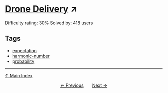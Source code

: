 # [Drone Delivery](https://projecteuler.net/problem=724) ↗️

Difficulty rating: 30%
Solved by: 418 users
## Tags

- [expectation](../tags/expectation.md)
- [harmonic-number](../tags/harmonic-number.md)
- [probability](../tags/probability.md)



---

[↑ Main Index](../README.md)


<div align=center><a href='723.md'>← Previous</a> &nbsp;&nbsp; &nbsp;&nbsp;  <a href='725.md'>Next →</a></div>
